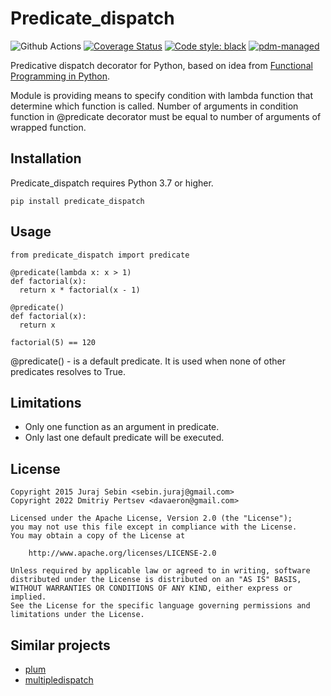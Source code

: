 # Predicate_dispatch

![Github Actions](https://github.com/pdm-project/pdm/workflows/Tests/badge.svg)
[![Coverage Status](https://coveralls.io/repos/github/pertsevds/predicate_dispatch/badge.svg?branch=main)](https://coveralls.io/github/pertsevds/predicate_dispatch?branch=main)
[![Code style: black](https://img.shields.io/badge/code%20style-black-000000.svg)](https://github.com/psf/black)
[![pdm-managed](https://img.shields.io/badge/pdm-managed-blueviolet)](https://pdm.fming.dev)

Predicative dispatch decorator for Python, based on idea from [Functional Programming in Python](http://www.oreilly.com/programming/free/functional-programming-python.csp).

Module is providing means to specify condition with lambda function that determine which function is called.
Number of arguments in condition function in @predicate decorator must be equal to number of arguments of wrapped function.

## Installation

Predicate_dispatch requires Python 3.7 or higher.
```
pip install predicate_dispatch
```

## Usage

```
from predicate_dispatch import predicate

@predicate(lambda x: x > 1)
def factorial(x):
  return x * factorial(x - 1)

@predicate()
def factorial(x):
  return x
        
factorial(5) == 120
```

@predicate() - is a default predicate. It is used when none of other predicates resolves to True.

## Limitations

- Only one function as an argument in predicate.
- Only last one default predicate will be executed.

## License

```
Copyright 2015 Juraj Sebin <sebin.juraj@gmail.com>
Copyright 2022 Dmitriy Pertsev <davaeron@gmail.com>

Licensed under the Apache License, Version 2.0 (the "License");
you may not use this file except in compliance with the License.
You may obtain a copy of the License at

    http://www.apache.org/licenses/LICENSE-2.0

Unless required by applicable law or agreed to in writing, software
distributed under the License is distributed on an "AS IS" BASIS,
WITHOUT WARRANTIES OR CONDITIONS OF ANY KIND, either express or implied.
See the License for the specific language governing permissions and
limitations under the License.
```

## Similar projects

- [plum](https://github.com/wesselb/plum)
- [multipledispatch](https://github.com/mrocklin/multipledispatch)

